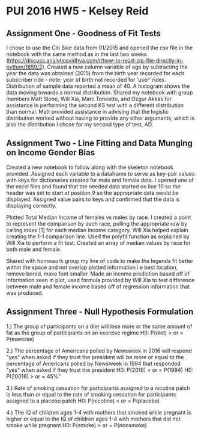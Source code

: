 # PUI 2016 HW5 - Kelsey Reid

## Assignment One - Goodness of Fit Tests

I chose to use the Citi Bike data from 01/2015 and opened the csv file in the notebook with the same method as in the last two weeks (https://discuss.analyticsvidhya.com/t/how-to-read-zip-file-directly-in-python/1659/2). Created a new column variable of age by subtracting the year the data was obtained (2015) from the birth year recorded for each subscriber ride - note: year of birth not recorded for 'user' rides.
Distribution of sample data reported a mean of 40. A histogram shows the data moving towards a normal distribution. 
Shared my notebook with group members Matt Slone, Will Xia, Marc Toneatto, and Ozgur Akkas for assistance in performing the second KS test with a different distribution than normal. Matt provided assistance in advising that the logistic distribution worked without having to provide any other arguments, which is also the distribution I chose for my second type of test, AD.



## Assignment Two - Line Fitting and Data Munging on Income Gender Bias

Created a new notebook to follow along with the skeleton notebook provided. Assigned each variable to a dataframe to serve as key-pair values with keys for dictionaries created for male and female data. I opened one of the excel files and found that the needed data started on line 10 so the header was set to start at position 9 so the appropriate data would be displayed. Assigned value pairs to keys and confirmed that the data is displaying correctly.

Plotted Total Median Income of females vs males by race. I created a point to represent the comparison by each race, pulling the appropriate row by calling index [1] for each median income category. Will Xia helped explain creating the 1-1 comparison line. Used the polyfit function as explained by Will Xia to perform a fit test. Created an array of median values by race for both male and female.

Shared with homework group my line of code to make the legends fit better within the space and not overlap plotted information i.e best location, remove bored, make font smaller. Made an income prediction based off of information seen in plot, used formula provided by Will Xia to test difference between male and female income based off of regression information that was produced.



## Assignment Three - Null Hypothesis Formulation

1.) The group of participants on a diet will lose more or the same amount of fat as the group of participants on an exercise regime 
H0: P(diet) > or = P(exercise)

2.) The percentage of Americans polled by Newsweek in 2016 will respond "yes" when asked if they trust the president will be more or equal to the percentage of Americans polled by Newsweek in 1994 that responded "yes" when asked if they trust the president
H0: P(2016) > or = P(1994)
H0: P(20016) > or = 45%"

3.) Rate of smoking cessation for participants assigned to a nicotine patch is less than or equal to the rate of smoking cessation for participants assigned to a placebo patch
H0: P(nicotine) < or = P(placebo)

4.) The IQ of children ages 1-4 with mothers that smoked while pregnant is higher or equal to the IQ of children ages 1-4 with mothers that did not smoke while pregnant
H0: P(smoke) > or = P(nonsmoke)

